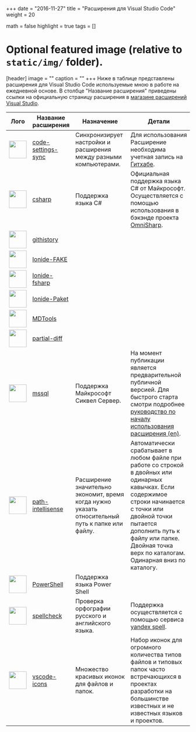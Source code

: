 +++
date = "2016-11-27"
title = "Расширения для Visual Studio Code"
weight = 20

math = false
highlight = true
tags = []

# Optional featured image (relative to `static/img/` folder).
[header]
image = ""
caption = ""
+++
Ниже в таблице представлены расширения для Visual Studio Code используемые мною в работе на ежедневной основе. В столбце "Название расширения" приведены ссылки на официальную страницу расширения в [магазине расширений Visual Studio](https://marketplace.visualstudio.com/).


|             Лого                             |         Название расширения                  | Назначение  | Детали |
|----------------------------------------------|----------------------------------------------|---|---|
| <img src="https://goo.gl/AqGGJg" width="48"> | [code-settings-sync](https://goo.gl/dhhEgY)  | Синхронизирует настройки и расширения между разными компьютерами.  | Для использования Расширение необходима учетная запись на [Гитхабе](https://github.com/). |  
| <img src="https://goo.gl/qCBgcZ" width="48"> | [csharp](https://goo.gl/dBhRDe)              | Поддержка языка C# | Официальная поддержка языка C# от Майкрософт. Осуществляется с помощью использования в бэкэнде проекта [OmniSharp](http://www.omnisharp.net/). |
| <img src="https://goo.gl/MKKD2y" width="48"> | [githistory](https://goo.gl/3cKwNE)          |   |   |
| <img src="https://goo.gl/8cWj1j" width="48"> | [Ionide-FAKE](https://goo.gl/z335cr)         |   |   |
| <img src="https://goo.gl/XA9oSG" width="48"> | [Ionide-fsharp](https://goo.gl/qiGVrF)       |   |   |
| <img src="https://goo.gl/bgrJJg" width="48"> | [Ionide-Paket](https://goo.gl/F6ussX)        |   |   |
| <img src="https://goo.gl/fxmTxf" width="48"> | [MDTools](https://goo.gl/PA1Gqs)             |   |   |
| <img src="https://goo.gl/dHjMxg" width="48"> | [partial-diff](https://goo.gl/USDnfy)        |   |   |
| <img src="https://goo.gl/wPyXh6" width="48"> | [mssql](https://goo.gl/xu6a8X)               | Поддержка Майкрософт Сиквел Сервер. | На момент публикации является предварительной публичной версией. Для быстрого старта смотри подробнее [руководство по началу использования расширения (en)](https://docs.microsoft.com/en-us/sql/linux/sql-server-linux-develop-use-vscode). |
| <img src="https://goo.gl/YZbUCZ" width="48"> | [path-intellisense](https://goo.gl/pzB2T8)   | Расширение значительно экономит, время когда нужно указать относительный путь к папке или файлу. | Автоматически срабатывает в любом файле при работе со строкой в двойных или одинарных кавычках. Если содержимое строки начинается с точки или двойной точки пытается дополнить путь к файлу или папке. Двойная точка верх по каталогам. Одинарная вниз по каталогу.  |
| <img src="https://goo.gl/wTLNw7" width="48"> | [PowerShell](https://goo.gl/BgnBn8)          | Поддержка языка Power Shell  |   |
| <img src="https://goo.gl/GrZEfy" width="48"> | [spellcheck](https://goo.gl/N8WkUs)          | Проверка орфографии русского и английского языка. | Поддержка осуществляется с помощью сервиса [yandex spell](https://tech.yandex.ru/speller/doc/dg/concepts/About-docpage/).     |
| <img src="https://goo.gl/6HNcjA" width="48"> | [vscode-icons](https://goo.gl/TPQb5d)        | Множество красивых иконок для файлов и папок. | Набор иконок для огромного количества типов файлов и типовых папок часто встречающихся в проектах разработки на большинстве известных и не известных языков и проектов.   |